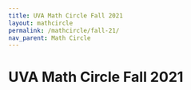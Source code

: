 ```yaml
---
title: UVA Math Circle Fall 2021
layout: mathcircle
permalink: /mathcircle/fall-21/
nav_parent: Math Circle
---
```


# UVA Math Circle Fall 2021

